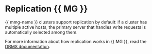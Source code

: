 # Replication {{ MG }}

{{ mmg-name }} clusters support replication by default: if a cluster has multiple active hosts, the primary server that handles write requests is automatically selected among them.

For more information about how replication works in {{ MG }}, read the [DBMS documentation](https://docs.mongodb.com/manual/replication/).

